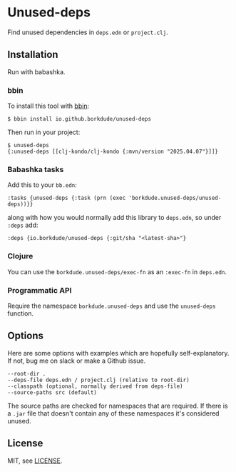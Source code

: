 # Unused-deps

Find unused dependencies in `deps.edn` or `project.clj`.

## Installation

Run with babashka.

### bbin

To install this tool with [bbin](https://github.com/babashka/bbin):

```
$ bbin install io.github.borkdude/unused-deps
```

Then run in your project:

```
$ unused-deps
{:unused-deps [[clj-kondo/clj-kondo {:mvn/version "2025.04.07"}]]}
```

### Babashka tasks

Add this to your `bb.edn`:

```
:tasks {unused-deps {:task (prn (exec 'borkdude.unused-deps/unused-deps))}}
```

along with how you would normally add this library to `deps.edn`, so under `:deps` add:

```
:deps {io.borkdude/unused-deps {:git/sha "<latest-sha>"}
```

### Clojure

You can use the `borkdude.unused-deps/exec-fn` as an `:exec-fn` in `deps.edn`.

### Programmatic API

Require the namespace `borkdude.unused-deps` and use the `unused-deps` function.

## Options

Here are some options with examples which are hopefully self-explanatory. If
not, bug me on slack or make a Github issue.

```
--root-dir .
--deps-file deps.edn / project.clj (relative to root-dir)
--classpath (optional, normally derived from deps-file)
--source-paths src (default)
```

The source paths are checked for namespaces that are required. If there is a
`.jar` file that doesn't contain any of these namespaces it's considered unused.

## License

MIT, see [LICENSE](LICENSE).
